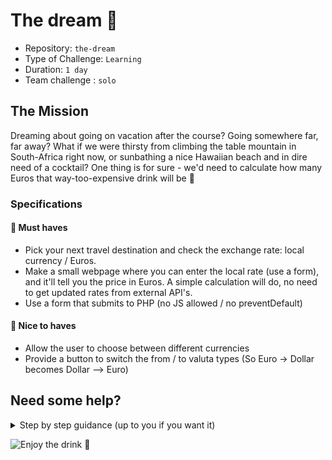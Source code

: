 # The dream 🍹

- Repository: `the-dream`
- Type of Challenge: `Learning`
- Duration: `1 day`
- Team challenge : `solo`

## The Mission

Dreaming about going on vacation after the course? Going somewhere far, far away?
What if we were thirsty from climbing the table mountain in South-Africa right now, or sunbathing a nice Hawaiian beach and in dire need of a cocktail?
One thing is for sure - we'd need to calculate how many Euros that way-too-expensive drink will be 💸

### Specifications

#### 🌱 Must haves

- Pick your next travel destination and check the exchange rate: local currency / Euros.
- Make a small webpage where you can enter the local rate (use a form), and it'll tell you the price in Euros. A simple calculation will do, no need to get updated rates from external API's.
- Use a form that submits to PHP (no JS allowed / no preventDefault)

#### 🌼 Nice to haves

- Allow the user to choose between different currencies
- Provide a button to switch the from / to valuta types (So Euro -> Dollar becomes Dollar --> Euro)

## Need some help?

<!-- (Coach note: below is a Github style spoiler) -->

<details>
    <summary>Step by step guidance (up to you if you want it)</summary>

    1. Create the HTML you need
        - Which elements does the form need?
    2. Figure out what a form submit actually means / does
    3. How to get the form data after the submit?
    4. Calculate the amount in the desired valuta
    5. Figure out a way to provide this data in the HTML

</details>

![Enjoy the drink 🍹](https://media.giphy.com/media/nDcu1RPFSz36o/giphy.gif)